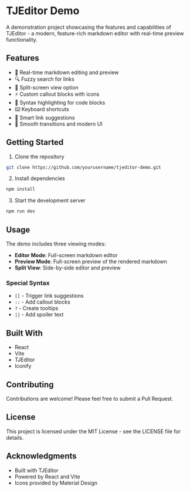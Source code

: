 # TJEditor Demo

A demonstration project showcasing the features and capabilities of TJEditor - a modern, feature-rich markdown editor with real-time preview functionality.

## Features

- 📝 Real-time markdown editing and preview
- 🔍 Fuzzy search for links
- 📑 Split-screen view option
- ⚡ Custom callout blocks with icons
- 🎨 Syntax highlighting for code blocks
- ⌨️ Keyboard shortcuts
- 🔗 Smart link suggestions
- 💫 Smooth transitions and modern UI

## Getting Started

1. Clone the repository
```bash
git clone https://github.com/yourusername/tjeditor-demo.git
```

2. Install dependencies
```bash
npm install
```

3. Start the development server
```bash
npm run dev
```

## Usage

The demo includes three viewing modes:
- **Editor Mode**: Full-screen markdown editor
- **Preview Mode**: Full-screen preview of the rendered markdown
- **Split View**: Side-by-side editor and preview

### Special Syntax

- `[[` - Trigger link suggestions
- `::` - Add callout blocks
- `?` - Create tooltips
- `||` - Add spoiler text

## Built With

- React
- Vite
- TJEditor
- Iconify

## Contributing

Contributions are welcome! Please feel free to submit a Pull Request.

## License

This project is licensed under the MIT License - see the LICENSE file for details.

## Acknowledgments

- Built with TJEditor
- Powered by React and Vite
- Icons provided by Material Design
